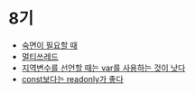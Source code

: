 # 8기

- [숙면이 필요할 때](https://emerald-diploma-f29.notion.site/726d734f13b24bb4a72e464e55d9ad12)
- [멀티쓰레드](https://emerald-diploma-f29.notion.site/6a09c174cf6d40f3b17a26280a5e393e)
- [지역변수를 선언할 때는 var를 사용하는 것이 낫다](https://emerald-diploma-f29.notion.site/1-var-ba112b534c404b288c7b9bc851e0f098)
- [const보다는 readonly가 좋다](https://emerald-diploma-f29.notion.site/2-const-readonly-9cf9ba675be14eeda55bac7342529ecb)
